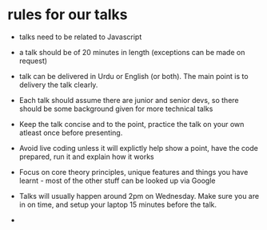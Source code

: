 # rules for our talks

- talks need to be related to Javascript

- a talk should be of 20 minutes in length (exceptions can be made on request)

- talk can be delivered in Urdu or English (or both). The main point is to delivery the talk clearly.

- Each talk should assume there are junior and senior devs, so there should be some background given for more technical talks

- Keep the talk concise and to the point, practice the talk on your own atleast once before presenting.

- Avoid live coding unless it will explictly help show a point, have the code prepared, run it and explain how it works

- Focus on core theory principles, unique features and things you have learnt - most of the other stuff can be looked up via Google

- Talks will usually happen around 2pm on Wednesday. Make sure you are in on time, and setup your laptop 15 minutes before the talk.

- 
